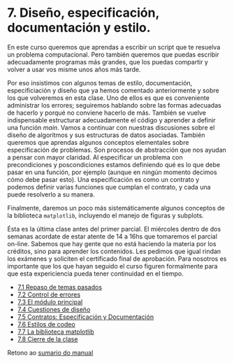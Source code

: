 # 7. Diseño, especificación, documentación y estilo.
En este curso queremos que aprendas a escribir un script que te resuelva un problema computacional. Pero también queremos que puedas escribir adecuadamente programas más grandes, que los puedas compartir y volver a usar vos misme unos años más tarde.

Por eso insistimos con algunos temas de estilo, documentación, especificiación y diseño que ya hemos comentado anteriormente y sobre los que volveremos en esta clase. Uno de ellos es que es conveniente administrar los errores; seguiremos hablando sobre las formas adecuadas de hacerlo y porqué no conviene hacerlo de más. También se vuelve indispensable estructurar adecuadamente el código y aprender a definir una función *main*. Vamos a continuar con nuestras discusiones sobre el diseño de algoritmos y sus estructuras de datos asociadas. También queremos que aprendas algunos conceptos elementales sobre especificación de problemas. Son procesos de abstracción que nos ayudan a pensar con mayor claridad. Al especificar un problema con precondiciones y poscondiciones estamos definiendo qué es lo que debe pasar en una función, por ejemplo (aunque en ningún momento decimos cómo debe pasar esto). Una especificación es como un contrato y podemos definir varias funciones que cumplan el contrato, y cada una puede resolverlo a su manera.

Finalmente, daremos un poco más sistemáticamente algunos conceptos de la biblioteca `matplotlib`, incluyendo el manejo de figuras y subplots.

Ésta es la última clase antes del primer parcial. El miércoles dentro de dos semanas acordate de estar atente de 14 a 16hs que tomaremos el parcial on-line. Sabemos que hay gente que no está haciendo la materia por los créditos, sino para aprender los contenidos. Les pedimos que igual rindan los exámenes y soliciten el certificado final de aprobación. Para nosotros es importante que los que hayan seguido el curso figuren formalmente para que esta expericiencia pueda tener continuidad en el tiempo.







* [7.1 Repaso de temas pasados](01_Repaso.md)
* [7.2 Control de errores](02_Excepciones.md)
* [7.3 El módulo principal](03_Modulo_principal.md)
* [7.4 Cuestiones de diseño](04_Flexibilidad.md)
* [7.5 Contratos: Especificación y Documentación](05_Especificacion_y_Documentacion.md)
* [7.6 Estilos de codeo](06_Estilo.md)
* [7.7 La biblioteca matplotlib](07_Matplotlib.md)
* [7.8 Cierre de la clase](08_Cierre.md)


Retono ao [sumario do manual](/Notas/Conteudo.md)